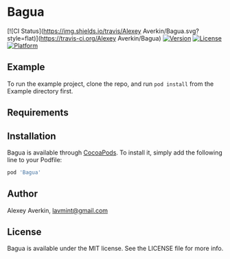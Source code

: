 # Bagua

[![CI Status](https://img.shields.io/travis/Alexey Averkin/Bagua.svg?style=flat)](https://travis-ci.org/Alexey Averkin/Bagua)
[![Version](https://img.shields.io/cocoapods/v/Bagua.svg?style=flat)](https://cocoapods.org/pods/Bagua)
[![License](https://img.shields.io/cocoapods/l/Bagua.svg?style=flat)](https://cocoapods.org/pods/Bagua)
[![Platform](https://img.shields.io/cocoapods/p/Bagua.svg?style=flat)](https://cocoapods.org/pods/Bagua)

## Example

To run the example project, clone the repo, and run `pod install` from the Example directory first.

## Requirements

## Installation

Bagua is available through [CocoaPods](https://cocoapods.org). To install
it, simply add the following line to your Podfile:

```ruby
pod 'Bagua'
```

## Author

Alexey Averkin, lavmint@gmail.com

## License

Bagua is available under the MIT license. See the LICENSE file for more info.
